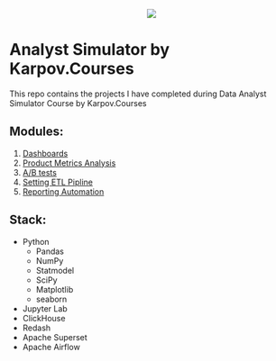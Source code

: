 <p align="center">
  <img src="https://user-images.githubusercontent.com/107271811/216179818-c854cabb-61f4-472c-9087-60ab26db6dac.jpg">
</p>

# Analyst Simulator by Karpov.Courses
This repo contains the projects I have completed during Data Analyst Simulator Course by Karpov.Courses

## Modules:
1. [Dashboards](https://github.com/alexander-tereshin/Karpov.Courses/tree/main/Dashboards)
2. [Product Metrics Analysis](https://github.com/alexander-tereshin/Karpov.Courses/tree/main/product_metrics_analysis)
3. [A/B tests](https://github.com/alexander-tereshin/Karpov.Courses/tree/main/AB_testing)
4. [Setting ETL Pipline](https://github.com/alexander-tereshin/Karpov.Courses/tree/main/ETL_pipline)
5. [Reporting Automation](https://github.com/alexander-tereshin/Karpov.Courses/tree/main/reporting_automation)

## Stack:
- Python
    - Pandas
    - NumPy
    - Statmodel
    - SciPy  
    - Matplotlib
    - seaborn
- Jupyter Lab 
- ClickHouse
- Redash 
- Apache Superset
- Apache Airflow

